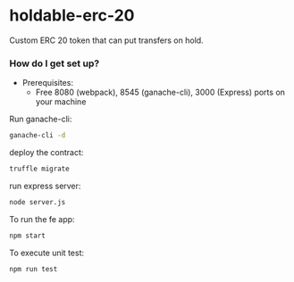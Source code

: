 # holdable-erc-20

Custom ERC 20 token that can put transfers on hold.

### How do I get set up? ###

* Prerequisites:
    * Free 8080 (webpack), 8545 (ganache-cli), 3000 (Express)  ports on your machine
    
Run ganache-cli:

```sh
ganache-cli -d
```

deploy the contract:

```sh
truffle migrate
```

run express server:

```sh
node server.js
```

To run the fe app:

```sh
npm start
```

To execute unit test:

```sh
npm run test
```


